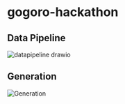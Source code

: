 # gogoro-hackathon

## Data Pipeline
![datapipeline drawio](https://github.com/sh1un/gogoro-hackathon/assets/85695943/dc77f623-6970-4244-be87-e76cc5b5d04b)


## Generation
![Generation](https://github.com/sh1un/gogoro-hackathon/assets/85695943/6d5a6559-5dab-43ca-97d9-c7ab6b477a12)
